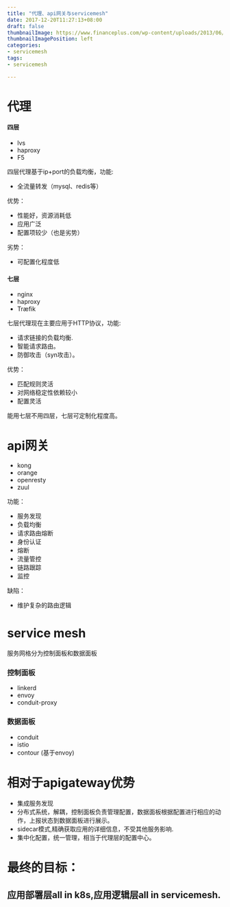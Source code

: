 ```yaml
---
title: "代理、api网关与servicemesh"
date: 2017-12-20T11:27:13+08:00
draft: false
thumbnailImage: https://www.financeplus.com/wp-content/uploads/2013/06/cloud-it-csp7010092-620.jpg
thumbnailImagePosition: left
categories:
- servicemesh
tags:
- servicemesh

---
```

# 代理

#### 四层

- lvs
- haproxy
- F5

四层代理基于ip+port的负载均衡，功能:

- 全流量转发（mysql、redis等）

优势：

- 性能好，资源消耗低
- 应用广泛
- 配置项较少（也是劣势）

劣势：
- 可配置化程度低

#### 七层

- nginx
- haproxy
- Træfik

七层代理现在主要应用于HTTP协议，功能:

- 请求链接的负载均衡.
- 智能请求路由。
- 防御攻击（syn攻击）。

优势：

- 匹配规则灵活
- 对网络稳定性依赖较小
- 配置灵活

能用七层不用四层，七层可定制化程度高。

# api网关

- kong
- orange
- openresty
- zuul

功能：

- 服务发现
- 负载均衡
- 请求路由熔断
- 身份认证
- 熔断
- 流量管控
- 链路跟踪
- 监控

缺陷：

- 维护复杂的路由逻辑

# service mesh

服务网格分为控制面板和数据面板

### 控制面板

- linkerd
- envoy
- conduit-proxy

### 数据面板

- conduit
- istio
- contour (基于envoy)

# 相对于apigateway优势

- 集成服务发现
- 分布式系统，解耦，控制面板负责管理配置，数据面板根据配置进行相应的动作，上报状态到数据面板进行展示。
- sidecar模式,精确获取应用的详细信息，不受其他服务影响.
- 集中化配置，统一管理，相当于代理层的配置中心。

# 最终的目标：

## 应用部署层all in k8s,应用逻辑层all in servicemesh.

